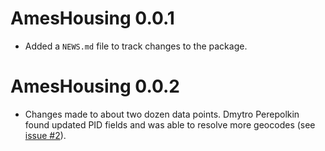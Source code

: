 # AmesHousing 0.0.1

* Added a `NEWS.md` file to track changes to the package.


# AmesHousing 0.0.2

* Changes made to about two dozen data points. Dmytro Perepolkin found updated PID fields and was able to resolve more geocodes (see [issue #2](https://github.com/topepo/AmesHousing/issues/2)). 


